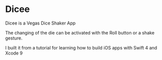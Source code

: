 # Dicee

Dicee is a Vegas Dice Shaker App

The changing of the die can be activated with the Roll button or a shake gesture.

I built it from a tutorial for learning how to build iOS apps with Swift 4 and Xcode 9
